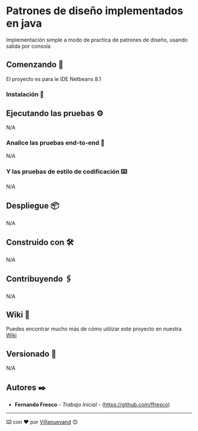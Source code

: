 # Patrones de diseño implementados en java

Implementación simple a modo de practica de patrones de diseño, usando salida por consola

## Comenzando 🚀

El proyecto es para le IDE Netbeans 8.1

### Instalación 🔧



## Ejecutando las pruebas ⚙️

N/A

### Analice las pruebas end-to-end 🔩

N/A

### Y las pruebas de estilo de codificación ⌨️

N/A

## Despliegue 📦

N/A

## Construido con 🛠️

N/A

## Contribuyendo 🖇️

N/A

## Wiki 📖

Puedes encontrar mucho más de cómo utilizar este proyecto en nuestra [Wiki](https://github.com/ffresco/designpatterns/wiki)

## Versionado 📌

N/A

## Autores ✒️

* **Fernando Fresco** - *Trabajo Inicial* - (https://github.com/ffresco)


---
⌨️ con ❤️ por [Villanuevand](https://github.com/Villanuevand) 😊
